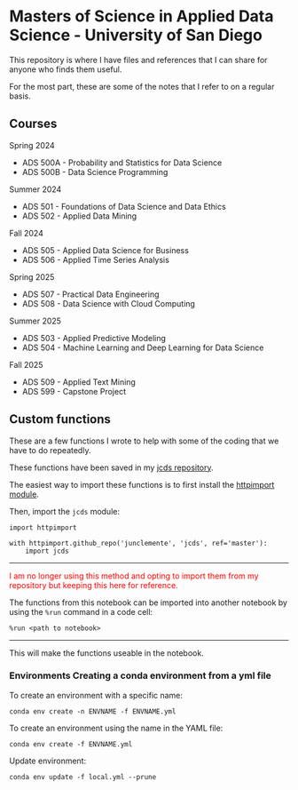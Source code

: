 # Masters of Science in Applied Data Science - University of San Diego


This repository is where I have files and references that I can share for anyone who finds them useful. 

For the most part, these are some of the notes that I refer to on a regular basis. 

## Courses

Spring 2024
- ADS 500A - Probability and Statistics for Data Science
- ADS 500B - Data Science Programming 

Summer 2024
- ADS 501 - Foundations of Data Science and Data Ethics
- ADS 502 - Applied Data Mining

Fall 2024
- ADS 505 - Applied Data Science for Business 
- ADS 506 - Applied Time Series Analysis

Spring 2025
- ADS 507 - Practical Data Engineering
- ADS 508 - Data Science with Cloud Computing

Summer 2025
- ADS 503 - Applied Predictive Modeling
- ADS 504 - Machine Learning and Deep Learning for Data Science

Fall 2025
- ADS 509 - Applied Text Mining
- ADS 599 - Capstone Project

## Custom functions

These are a few functions I wrote to help with some of the coding that we have to do repeatedly.

These functions have been saved in my [jcds repository](https://github.com/junclemente/jcds). 

The easiest way to import these functions is to first install the [httpimport module](https://pypi.org/project/httpimport/).

Then, import the `jcds` module: 
```
import httpimport

with httpimport.github_repo('junclemente', 'jcds', ref='master'):
    import jcds
```

<hr> 
<font color="red">I am no longer using this method and opting to import them from my repository but keeping this here for reference.</font>

The functions from this notebook can be imported into another notebook by
using the `%run` command in a code cell:

```
%run <path to notebook>
```
<hr>


This will make the functions useable in the notebook.

### Environments Creating a conda environment from a yml file

To create an environment with a specific name:

```
conda env create -n ENVNAME -f ENVNAME.yml
```

To create an environment using the name in the YAML file:

```
conda env create -f ENVNAME.yml
```

Update environment:

```
conda env update -f local.yml --prune
```
